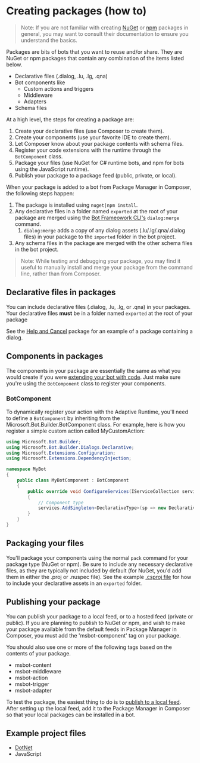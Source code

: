 # Creating packages (how to)

>Note: If you are not familiar with creating [NuGet](https://nuget.org) or [npm](https://npmjs.com) packages in general, you may want to consult their documentation to ensure you understand the basics.

Packages are bits of bots that you want to reuse and/or share. They are NuGet or npm packages that contain any combination of the items listed below.

- Declarative files (.dialog, .lu, .lg, .qna)
- Bot components like
  - Custom actions and triggers
  - Middleware
  - Adapters
- Schema files

At a high level, the steps for creating a package are:

1. Create your declarative files (use Composer to create them).
2. Create your components (use your favorite IDE to create them).
3. Let Composer know about your package contents with schema files.
4. Register your code extensions with the runtime through the `BotComponent` class.
5. Package your files (use NuGet for C# runtime bots, and npm for bots using the JavaScript runtime).
6. Publish your package to a package feed (public, private, or local).

When your package is added to a bot from Package Manager in Composer, the following steps happen:

1. The package is installed using `nuget|npm install`.
2. Any declarative files in a folder named `exported` at the root of your package are merged using the [Bot Frameowork CLI's](https://github.com/microsoft/botframework-cli) `dialog:merge` command.
    1. `dialog:merge` adds a copy of any dialog assets (.lu/.lg/.qna/.dialog files) in your package to the `imported` folder in the bot project.
3. Any schema files in the package are merged with the other schema files in the bot project.

> Note: While testing and debugging your package, you may find it useful to manually install and merge your package from the command line, rather than from Composer.

## Declarative files in packages

You can include declarative files (.dialog, .lu, .lg, or .qna) in your packages. Your declarative files **must** be in a folder named `exported` at the root of your package

See the [Help and Cancel](/packages/HelpAndCancel) package for an example of a package containing a dialog.

## Components in packages

The components in your package are essentially the same as what you would create if you were [extending your bot with code](/docs/extending-with-code.md). Just make sure you're using the `BotComponent` class to register your components.

### BotComponent

To dynamically register your action with the Adaptive Runtime, you'll need to define a `BotComponent` by inheriting from the Microsoft.Bot.Builder.BotComponent class. For example, here is how you register a simple custom action called MyCustomAction:

```c#
using Microsoft.Bot.Builder;
using Microsoft.Bot.Builder.Dialogs.Declarative;
using Microsoft.Extensions.Configuration;
using Microsoft.Extensions.DependencyInjection;

namespace MyBot
{
    public class MyBotComponent : BotComponent
    {
        public override void ConfigureServices(IServiceCollection services, IConfiguration configuration)
        {
            // Component type
            services.AddSingleton<DeclarativeType>(sp => new DeclarativeType<MyCustomAction>(MyCustomAction.Kind));
        }
    }
}
```

## Packaging your files

You'll package your components using the normal `pack` command for your package type (NuGet or npm). Be sure to include any necessary declarative files, as they are typically not included by default (for NuGet, you'd add them in either the .proj or .nuspec file). See the example [.csproj file](/assets/MultiplyDialog.csproj) for how to include your declarative assets in an `exported` folder.

## Publishing your package

You can publish your package to a local feed, or to a hosted feed (private or public). If you are planning to publish to NuGet or npm, and wish to make your package available from the default feeds in Package Manager in Composer, you must add the 'msbot-component' tag on your package.

You should also use one or more of the following tags based on the contents of your package.

- msbot-content
- msbot-middleware
- msbot-action
- msbot-trigger
- msbot-adapter

To test the package, the easiest thing to do is to [publish to a local feed](https://docs.microsoft.com/nuget/hosting-packages/local-feeds). After setting up the local feed, add it to the Package Manager in Composer so that your local packages can be installed in a bot.

## Example project files

- [DotNet](assets/MultiplyDialog.csproj)
- JavaScript

